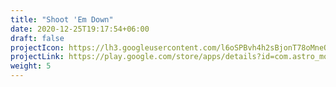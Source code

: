 ```yaml
---
title: "Shoot 'Em Down"
date: 2020-12-25T19:17:54+06:00
draft: false
projectIcon: https://lh3.googleusercontent.com/l6oSPBvh4h2sBjonT78oMneQ3SZrmfsBkz1JfCsYn9b_X53O1f_Pacm7cbIN63ShSupV=s180
projectLink: https://play.google.com/store/apps/details?id=com.astro_monkey.shoot_em_down
weight: 5
---
```


